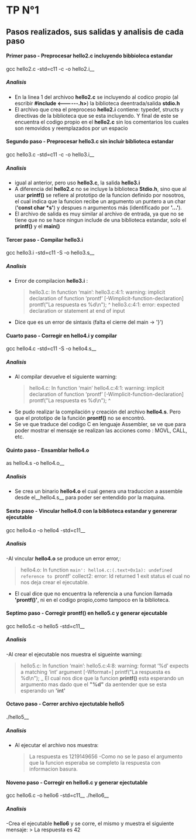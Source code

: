 # TP N°1
## Pasos realizados, sus salidas y analisis de cada paso
#### Primer paso - Preprocesar __hello2.c__ incluyendo bibbioleca estandar
 gcc hello2.c  -std=c11 -c -o hello2.i__ 
##### Analisis
- En la  linea 1 del archivoo __hello2.c__ se incluyendo al codico propio (al escribir __#include <------.h>__) la biblioteca deentrada/salida __stdio.h__
- El archivo que crea el preproceso __hello2.i__ contiene: typedef, structs y directivas de la biblioteca que se esta incluyendo. Y final de este se encuentra el codigo propio en el __hello2.c__ sin los comentarios los cuales son removidos y reemplazados por un espacio
#### Segundo paso - Preprocesar __hello3.c__ sin incluir biblioteca estandar
 gcc hello3.c  -std=c11 -c -o hello3.i__ 
##### Analisis
- igual al anterior, pero uso __hello3.c__, la salida __hello3.i__
- A diferencia del __hello2.c__ no se incluye la biblioteca __Stdio.h__, sino que al usar  __printf()__ se refiere al prototipo de la funcion definido por nosotros, el cual indica que la funcion recibe un argumento un puntero a un char (__'const char *s'__) y despues n argumentos más (identificado por __'...'__). 
- El archivo de salida es muy similar al archivo de entrada, ya que no se tiene que no se hace ningun include de una biblioteca estandar, solo el __printf()__ y el __main()__
#### Tercer paso - Compilar __hello3.i__
 gcc hello3.i  -std=c11 -S -o hello3.s__ 
##### Analisis
- Error de compilacion __hello3.i__ : 
    > hello3.c: In function ‘main’:
    > hello3.c:4:1: warning: implicit declaration of function ‘prontf’ [-Wimplicit-function-declaration]
    > prontf("La respuesta es %d\n");
    > ^
    > hello3.c:4:1: error: expected declaration or statement at end of input
- Dice que es un error de sintaxis (falta el cierre del main -> '}')
#### Cuarto paso - Corregir en __hello4.i__ y compilar
 gcc hello4.c -std=c11 -S -o hello4.s__
##### Analisis
- Al compilar devuelve el siguiente warning:
    > hello4.c: In function ‘main’
    > hello4.c:4:1: warning: implicit declaration of function ‘prontf’ [-Wimplicit-function-declaration]
    > prontf("La respuesta es %d\n");
    > ^
- Se pudo realizar la compilación y creación del archivo __hello4.s__. Pero que el prototipo de la función __prontf()__ no se encontró.
- Se ve que traduce del codigo C en lenguaje Assembler, se ve que para poder mostrar el mensaje se realizan las acciones como : MOVL, CALL, etc.
#### Quinto paso - Ensamblar __hello4.o__
 as hello4.s -o hello4.o__
##### Analisis
- Se crea un binario __hello4.o__ el cual genera una traduccion a assemble desde el__hello4.s__ para poder ser entendido por la maquina.
#### Sexto paso - Vincular __hello4.0__ con la biblioteca estandar y genererar ejecutable
 gcc hello4.o -o hello4 -std=c11__
##### Analisis
-Al vincular __hello4.o__ se produce un error error,:
>hello4.o: In function `main':
> hello4.c:(.text+0x1a): undefined reference to `prontf'
> collect2: error: ld returned 1 exit status
el cual no nos deja crear el ejecutable.
- El cual dice que no encuentra la referencia a una funcion llamada __'prontf()'__, ni en el codigo propio,como tampoco en la biblioteca.
#### Septimo paso - Corregir __prontf()__ en __hello5.c__ y generar ejecutable
 gcc hello5.c -o hello5 -std=c11__
##### Analisis
-Al crear el ejecutable nos muestra el sigueinte warning:
> hello5.c: In function ‘main’:
> hello5.c:4:8: warning: format ‘%d’ expects a matching ‘int’ argument [-Wformat=]
> printf("La respuesta es %d\n");
_ El cual nos dice que la funcion __printf()__ esta esperando un argumento mas dado que el __"%d"__ da aentender que se esta esperando un __'int'__
#### Octavo paso - Correr archivo ejectutable __hello5__
 ./hello5__
##### Analisis
- Al ejecutar el archivo nos muestra: 
    > La respuesta es 1219149656
-Como no se le paso el argumento que la funcion esperaba se completo la respuesta con informacion basura.
#### Noveno paso - Corregir en __hello6.c__ y generar ejectutable
 gcc hello6.c -o hello6 -std=c11__
  ./hello6__
##### Analisis
-Crea el ejecutable __hello6__ y se corre, el mismo y muestra el siguiente mensaje: 
    > La respuesta es 42
